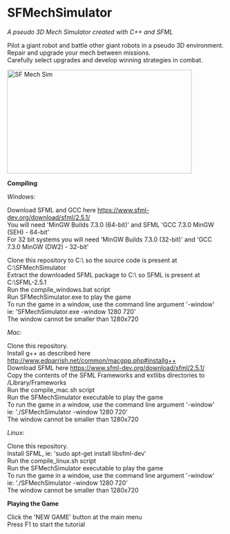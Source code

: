 SFMechSimulator
===============

_A pseudo 3D Mech Simulator created with C++ and SFML_ <br />

Pilot a giant robot and battle other giant robots in a pseudo 3D environment. <br />
Repair and upgrade your mech between missions. <br />
Carefully select upgrades and develop winning strategies in combat. <br />

<img src="https://i.imgur.com/Kt5mlTH.png" alt="SF Mech Sim" width="427" height="240">

**Compiling** <br />

_Windows:_ <br />

Download SFML and GCC here https://www.sfml-dev.org/download/sfml/2.5.1/ <br />
You will need 'MinGW Builds 7.3.0 (64-bit)' and SFML 'GCC 7.3.0 MinGW (SEH) - 64-bit' <br />
For 32 bit systems you will need 'MinGW Builds 7.3.0 (32-bit)' and 'GCC 7.3.0 MinGW (DW2) - 32-bit' <br />

Clone this repository to C:\ so the source code is present at C:\SFMechSimulator <br />
Extract the downloaded SFML package to C:\ so SFML is present at C:\SFML-2.5.1 <br />
Run the compile_windows.bat script <br />
Run SFMechSimulator.exe to play the game <br />
To run the game in a window, use the command line argument '-window' <br />
ie: 'SFMechSimulator.exe -window 1280 720' <br />
The window cannot be smaller than 1280x720 <br />

_Mac:_ <br />

Clone this repository. <br />
Install g++ as described here http://www.edparrish.net/common/macgpp.php#installg++ <br />
Download SFML here https://www.sfml-dev.org/download/sfml/2.5.1/ <br />
Copy the contents of the SFML Frameworks and extlibs directories to /Library/Frameworks <br />
Run the compile_mac.sh script <br />
Run the SFMechSimulator executable to play the game <br />
To run the game in a window, use the command line argument '-window' <br />
ie: './SFMechSimulator -window 1280 720' <br />
The window cannot be smaller than 1280x720 <br />

_Linux:_ <br />

Clone this repository. <br />
Install SFML, ie: 'sudo apt-get install libsfml-dev' <br />
Run the compile_linux.sh script <br />
Run the SFMechSimulator executable to play the game <br />
To run the game in a window, use the command line argument '-window' <br />
ie: './SFMechSimulator -window 1280 720' <br />
The window cannot be smaller than 1280x720 <br />

**Playing the Game** <br />

Click the 'NEW GAME' button at the main menu <br />
Press F1 to start the tutorial <br />
